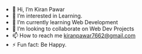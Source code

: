 - 👋 Hi, I’m Kiran Pawar
- 👀 I’m interested in Learning.
- 🌱 I’m currently learning Web Development
- 💞️ I’m looking to collaborate on Web Dev Projects
- 📫 How to reach me kiranpawar7662@gmail.com
- ⚡ Fun fact: Be Happy.

<!---
kiranpawar1763/kiranpawar1763 is a ✨ special ✨ repository because its `README.md` (this file) appears on your GitHub profile.
You can click the Preview link to take a look at your changes.
--->
